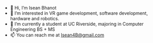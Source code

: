 - 👋 Hi, I’m Isean Bhanot
- 👀 I’m interested in VR game development, software development, hardware and robotics. 
- 🌱 I’m currently a student at UC Riverside, majoring in Computer Engineering BS + MS
- 📫 You can reach me at Isean4B@gmail.com

